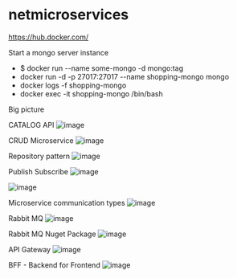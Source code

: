 # netmicroservices


https://hub.docker.com/

Start a mongo server instance
- $ docker run --name some-mongo -d mongo:tag
- docker run -d -p 27017:27017 --name shopping-mongo mongo
- docker logs -f shopping-mongo
- docker exec -it shopping-mongo /bin/bash

Big picture



CATALOG API
![image](https://user-images.githubusercontent.com/115392816/198754742-19ec008a-fd67-4d78-82a2-c891f9bf6d2e.png)

CRUD Microservice
![image](https://user-images.githubusercontent.com/115392816/198754783-ab6bb0a6-86ef-42f2-aa39-6e0b83f59678.png)

Repository pattern
![image](https://user-images.githubusercontent.com/115392816/198757993-a556ac13-fcc3-419f-a959-a301dafa09c4.png)

Publish Subscribe
![image](https://user-images.githubusercontent.com/115392816/204116332-3449e969-9ac6-4667-968f-602f66c9a149.png)

![image](https://user-images.githubusercontent.com/115392816/204116338-a59bb01a-0b7d-4057-9221-152603d82228.png)

Microservice communication types
![image](https://user-images.githubusercontent.com/115392816/204116436-09e4d507-1018-48fa-8a14-4041e8e00f92.png)

Rabbit MQ
![image](https://user-images.githubusercontent.com/115392816/204116554-6d796cc0-4356-4122-860f-dcab7ef940f4.png)

Rabbit MQ Nuget Package
![image](https://user-images.githubusercontent.com/115392816/204117058-64f1c608-84b5-4bf4-abd3-53bbef0beb12.png)

API Gateway
![image](https://user-images.githubusercontent.com/115392816/204125287-91148467-e45b-4a1d-baac-04f9ff9c347f.png)

BFF - Backend for Frontend
![image](https://user-images.githubusercontent.com/115392816/204125332-8ac7363d-4005-4aa1-9ccf-e043a081cd45.png)


